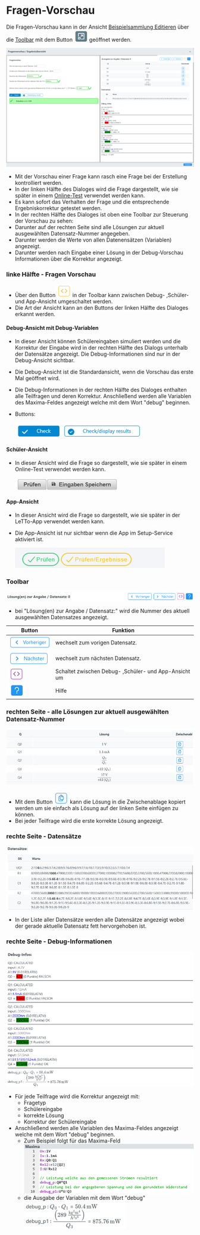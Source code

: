 # Fragen-Vorschau

Die Fragen-Vorschau kann in der Ansicht [Beispielsammlung Editieren](../BeispielsammlungEditieren/index.md) über die [Toolbar](../Toolbar/index.md) mit dem
Button ![img_1.png](img_1.png) geöffnet werden.

<img alt="img.png" src="img.png" width="800"/>

* Mit der Vorschau einer Frage kann rasch eine Frage bei der Erstellung kontrolliert werden.
* In der linken Hälfte des Dialoges wird die Frage dargestellt, wie sie später in einem [Online-Test](/notimplemented/index.md) verwendet werden kann.
* Es kann sofort das Verhalten der Frage und die entsprechende Ergebniskorrektur getestet werden.
* In der rechten Hälfte des Dialoges ist oben eine Toolbar zur Steuerung der Vorschau zu sehen:
* Darunter auf der rechten Seite sind alle Lösungen zur aktuell ausgewählten Datensatz-Nummer angegeben.
* Darunter werden die Werte von allen Datenensätzen (Variablen) angezeigt.
* Darunter werden nach Eingabe einer Lösung in der Debug-Vorschau Informationen über die Korrektur angezeigt.

### linke Hälfte - Fragen Vorschau

* Über den Button ![img_2.png](img_2.png) in der Toolbar kann zwischen Debug- ,Schüler- und App-Ansicht umgeschaltet werden.
* Die Art der Ansicht kann an den Buttons der linken Hälfte des Dialoges erkannt werden.

#### Debug-Ansicht mit Debug-Variablen
* In dieser Ansicht können Schülereingaben simuliert werden und die Korrektur der Eingabe wird in der rechten Hälfte des 
  Dialogs unterhalb der Datensätze angezeigt. Die Debug-Informationen sind nur in der Debug-Ansicht sichtbar.
* Die Debug-Ansicht ist die Standardansicht, wenn die Vorschau das erste Mal geöffnet wird.
* Die Debug-Informationen in der rechten Hälfte des Dialoges enthalten alle Teilfragen und deren Korrektur. 
  Anschließend werden alle Variablen des Maxima-Feldes angezeigt welche mit dem Wort "debug" beginnen.
* Buttons: 
  
  ![img_3.png](img_3.png)

#### Schüler-Ansicht
* In dieser Ansicht wird die Frage so dargestellt, wie sie später in einem Online-Test verwendet werden kann.

  ![img_5.png](img_5.png)

#### App-Ansicht
* In dieser Ansicht wird die Frage so dargestellt, wie sie später in der LeTTo-App verwendet werden kann.
* Die App-Ansicht ist nur sichtbar wenn die App im Setup-Service aktiviert ist.

  ![img_4.png](img_4.png)

### Toolbar

![img_6.png](img_6.png)

* bei "Lösung(en) zur Angabe / Datensatz:" wird die Nummer des aktuell ausgewählten Datensatzes angezeigt.

| Button                    | Funktion                                              |
|---------------------------|-------------------------------------------------------|
| ![img_7.png](img_7.png)   | wechselt zum vorigen Datensatz.                       |
| ![img_8.png](img_8.png)   | wechselt zum nächsten Datensatz.                      |
| ![img_9.png](img_9.png)   | Schaltet zwischen Debug- ,Schüler- und App-Ansicht um |
| ![img_10.png](img_10.png) | Hilfe                                                 |

### rechten Seite - alle Lösungen zur aktuell ausgewählten Datensatz-Nummer

![img_11.png](img_11.png)

* Mit dem Button ![img_12.png](img_12.png) kann die Lösung in die Zwischenablage kopiert werden um sie einfach als
Lösung auf der linken Seite einfügen zu können.
* Bei jeder Teilfrage wird die erste korrekte Lösung angezeigt.

### rechte Seite - Datensätze

![img_13.png](img_13.png)

* In der Liste aller Datensätze werden alle Datensätze angezeigt wobei der gerade aktuelle Datensatz fett hervorgehoben ist.

### rechte Seite - Debug-Informationen

![img_15.png](img_15.png)

* Für jede Teilfrage wird die Korrektur angezeigt mit:
  * Fragetyp
  * Schülereingabe
  * korrekte Lösung
  * Korrektur der Schülereingabe
* Anschließend werden alle Variablen des Maxima-Feldes angezeigt welche mit dem Wort "debug" beginnen.
  * Zum Beispiel folgt für das Maxima-Feld <br> ![img_17.png](img_17.png) 
  * die Ausgabe der Variablen mit dem Wort "debug" <br> ![img_16.png](img_16.png)
  